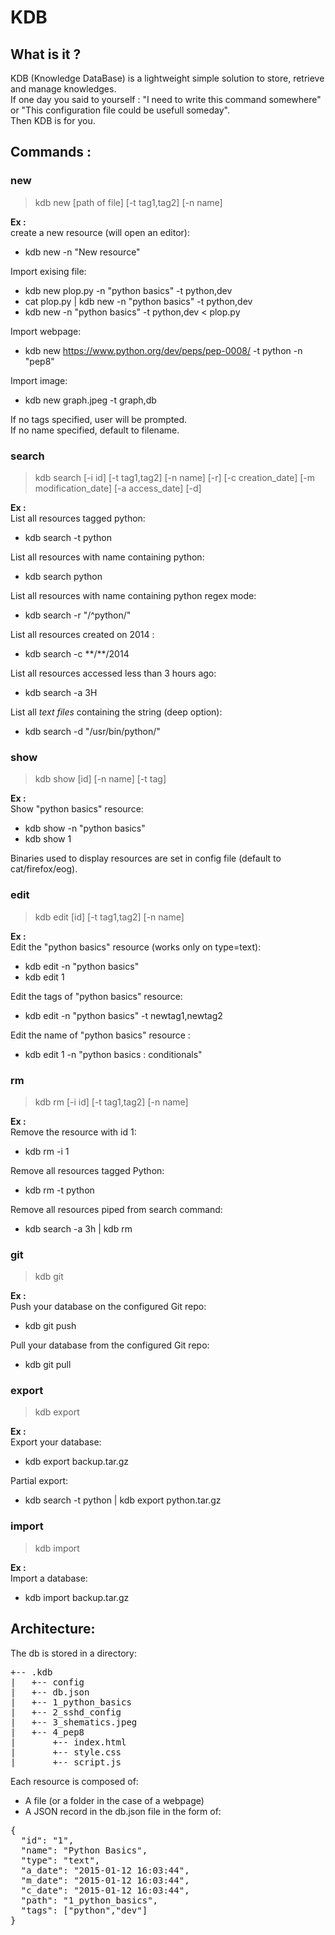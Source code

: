 **KDB**
===================

What is it ?
--------------
KDB (Knowledge DataBase) is a lightweight simple solution to store, retrieve and manage knowledges.   
If one day you said to yourself : "I need to write this command somewhere" or "This configuration file could be usefull someday".  
Then KDB is for you. 

Commands :
--------------

### new
>kdb new [path of file] [-t tag1,tag2] [-n name]

**Ex :**  
create a new resource (will open an editor):
 - kdb new -n "New resource"

Import exising file:
 - kdb new plop.py -n "python basics" -t python,dev
 - cat plop.py | kdb new -n "python basics" -t python,dev
 - kdb new -n "python basics" -t python,dev < plop.py

Import webpage:
 - kdb new https://www.python.org/dev/peps/pep-0008/ -t python -n "pep8"

Import image:
 - kdb new graph.jpeg -t graph,db

If no tags specified, user will be prompted.  
If no name specified, default to filename.  

### search
>kdb search [-i id] [-t tag1,tag2] [-n name] [-r] [-c creation_date] [-m modification_date] [-a access_date] [-d]

**Ex :**  
List all resources tagged python:
 - kdb search -t python

List all resources with name containing python:
 - kdb search python

List all resources with name containing python regex mode:
 - kdb search -r "/^python/"

List all resources created on 2014 :
 - kdb search -c \*\*/\*\*/2014

List all resources accessed less than 3 hours ago:
 - kdb search -a 3H  
 
List all *text files* containing the string (deep option):
 - kdb search -d "/usr/bin/python/"



### show
>kdb show [id] [-n name] [-t tag]

**Ex :**  
Show "python basics" resource:
 - kdb show -n "python basics"
 - kdb show 1  

Binaries used to display resources are set in config file (default to cat/firefox/eog).  

### edit
>kdb edit [id] [-t tag1,tag2] [-n name]

**Ex :**  
Edit the "python basics" resource (works only on type=text):
 - kdb edit -n "python basics"
 - kdb edit 1

Edit the tags of "python basics" resource:
 - kdb edit -n "python basics" -t newtag1,newtag2

Edit the name of "python basics" resource :
 - kdb edit 1 -n "python basics : conditionals"  

### rm 
>kdb rm [-i id] [-t tag1,tag2] [-n name]

**Ex :**  
Remove the resource with id 1:
 - kdb rm -i 1

Remove all resources tagged Python:
 - kdb rm -t python

Remove all resources piped from search command:
 - kdb search -a 3h | kdb rm  

### git 
>kdb git <git command>

**Ex :**  
Push your database on the configured Git repo:
 - kdb git push  
  
Pull your database from the configured Git repo:
 - kdb git pull   

### export
>kdb export <path>

**Ex :**  
Export your database:
 - kdb export backup.tar.gz

Partial export:
 - kdb search -t python | kdb export python.tar.gz   

### import
>kdb import <path>

**Ex :**   
Import a database:
 - kdb import backup.tar.gz  


Architecture:
--------------

The db is stored in a directory:
<pre>
+-- .kdb
|   +-- config
|   +-- db.json 
|   +-- 1_python_basics
|   +-- 2_sshd_config
|   +-- 3_shematics.jpeg
|   +-- 4_pep8
|       +-- index.html 
|       +-- style.css 
|       +-- script.js 
</pre>

Each resource is composed of:
 - A file (or a folder in the case of a webpage)
 - A JSON record in the db.json file in the form of:

<pre>
{
  "id": "1",
  "name": "Python Basics",
  "type": "text",
  "a_date": "2015-01-12 16:03:44",
  "m_date": "2015-01-12 16:03:44",
  "c_date": "2015-01-12 16:03:44",
  "path": "1_python_basics",
  "tags": ["python","dev"]
}
</pre>
